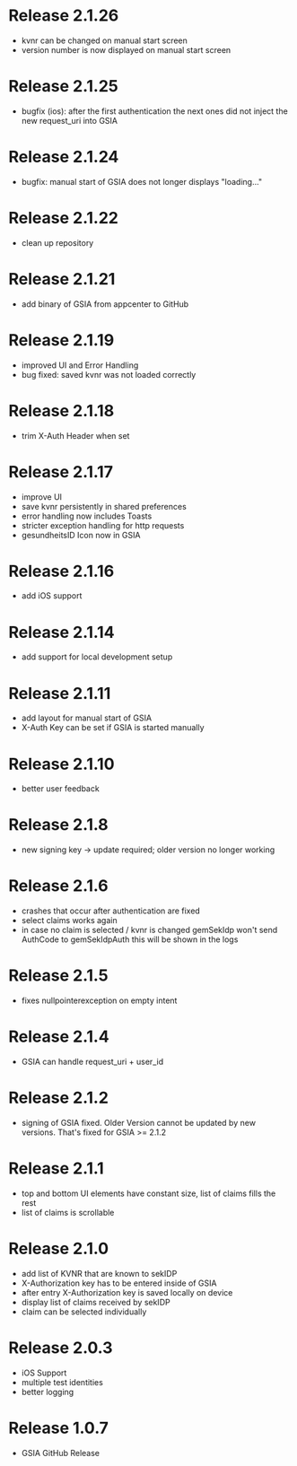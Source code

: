 # Release 2.1.26
- kvnr can be changed on manual start screen
- version number is now displayed on manual start screen

# Release 2.1.25
- bugfix (ios): after the first authentication the next ones did not inject the new request_uri into GSIA

# Release 2.1.24
- bugfix: manual start of GSIA does not longer displays "loading..."

# Release 2.1.22
- clean up repository

# Release 2.1.21
- add binary of GSIA from appcenter to GitHub

# Release 2.1.19
- improved UI and Error Handling
- bug fixed: saved kvnr was not loaded correctly

# Release 2.1.18
- trim X-Auth Header when set

# Release 2.1.17
- improve UI
- save kvnr persistently in shared preferences
- error handling now includes Toasts
- stricter exception handling for http requests
- gesundheitsID Icon now in GSIA

# Release 2.1.16
- add iOS support

# Release 2.1.14
- add support for local development setup

# Release 2.1.11
- add layout for manual start of GSIA
- X-Auth Key can be set if GSIA is started manually

# Release 2.1.10
- better user feedback

# Release 2.1.8
- new signing key -> update required; older version no longer working

# Release 2.1.6
- crashes that occur after authentication are fixed
- select claims works again
- in case no claim is selected / kvnr is changed gemSekIdp won't send AuthCode to gemSekIdpAuth this will be shown in the logs

# Release 2.1.5
- fixes nullpointerexception on empty intent

# Release 2.1.4
- GSIA can handle request_uri + user_id

# Release 2.1.2
- signing of GSIA fixed. Older Version cannot be updated by new versions. That's fixed for GSIA >= 2.1.2

# Release 2.1.1
- top and bottom UI elements have constant size, list of claims fills the rest
- list of claims is scrollable

# Release 2.1.0
- add list of KVNR that are known to sekIDP
- X-Authorization key has to be entered inside of GSIA
- after entry X-Authorization key is saved locally on device
- display list of claims received by sekIDP
- claim can be selected individually

# Release 2.0.3
- iOS Support
- multiple test identities
- better logging

# Release 1.0.7

- GSIA GitHub Release